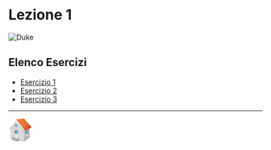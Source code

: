 # Lezione 1
![Duke][duke_exercise_small]
## Elenco Esercizi
- [Esercizio 1](exercise1/README.md)
- [Esercizio 2](exercise2/README.md)
- [Esercizio 3](exercise3/README.md)

***
[![Home][img_home]][href_home]

[duke_exercise_small]: <../../../../resources/images/duke/duke_exercise_small2.png>
<!-- Definizione dei link per la navigazione -->
[img_home]: <../../../../resources/images/navigation/home.png>
[href_home]: <https://groppedev.github.io/java-getting-started/>

